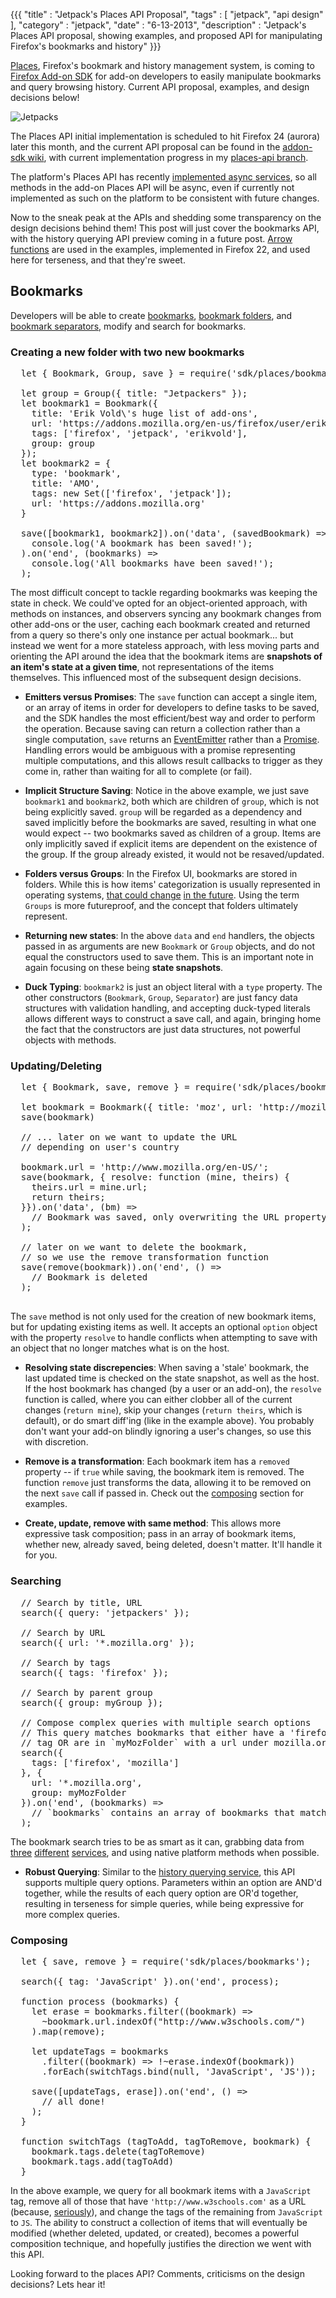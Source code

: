 {{{
  "title" : "Jetpack's Places API Proposal",
  "tags" : [ "jetpack", "api design" ],
  "category" : "jetpack",
  "date" : "6-13-2013",
  "description" : "Jetpack's Places API proposal, showing examples, and proposed API for manipulating Firefox's bookmarks and history"
}}}

[Places](https://developer.mozilla.org/en-US/docs/Places), Firefox's bookmark and history management system, is coming to [Firefox Add-on SDK](https://addons.mozilla.org/en-US/developers/) for add-on developers to easily manipulate bookmarks and query browsing history. Current API proposal, examples, and design decisions below!

<img src="/img/posts/jetpack.png" class="center" alt="Jetpacks" />

<!--more-->

The Places API initial implementation is scheduled to hit Firefox 24 (aurora) later this month, and the current API proposal can be found in the [addon-sdk wiki](https://github.com/mozilla/addon-sdk/wiki/JEP-places-API), with current implementation progress in my [places-api branch](https://github.com/jsantell/addon-sdk/tree/places-api).

The platform's Places API has recently [implemented async services](http://forums.mozillazine.org/viewtopic.php?f=19&t=2649539), so all methods in the add-on Places API will be async, even if currently not implemented as such on the platform to be consistent with future changes.

Now to the sneak peak at the APIs and shedding some transparency on the design decisions behind them! This post will just cover the bookmarks API, with the history querying API  preview coming in a future post. [Arrow functions](https://developer.mozilla.org/en-US/docs/Web/JavaScript/Reference/arrow_functions) are used in the examples, implemented in Firefox 22, and used here for terseness, and that they're sweet.

## Bookmarks

Developers will be able to create [bookmarks](https://github.com/mozilla/addon-sdk/wiki/JEP-Places-API#bookmarkproperties), [bookmark folders](https://github.com/mozilla/addon-sdk/wiki/JEP-Places-API#groupproperties), and [bookmark separators](https://github.com/mozilla/addon-sdk/wiki/JEP-Places-API#separatorproperties), modify and search for bookmarks.

### Creating a new folder with two new bookmarks

<pre>
  let { Bookmark, Group, save } = require('sdk/places/bookmarks');

  let group = Group({ title: "Jetpackers" });
  let bookmark1 = Bookmark({
    title: 'Erik Vold\'s huge list of add-ons',
    url: 'https://addons.mozilla.org/en-us/firefox/user/erikvold/',
    tags: ['firefox', 'jetpack', 'erikvold'],
    group: group
  });
  let bookmark2 = {
    type: 'bookmark',
    title: 'AMO',
    tags: new Set(['firefox', 'jetpack']);
    url: 'https://addons.mozilla.org'
  }

  save([bookmark1, bookmark2]).on('data', (savedBookmark) =>
    console.log('A bookmark has been saved!');
  ).on('end', (bookmarks) =>
    console.log('All bookmarks have been saved!');
  );
</pre>

The most difficult concept to tackle regarding bookmarks was keeping the state in check. We could've opted for an object-oriented approach, with methods on instances, and observers syncing any bookmark changes from other add-ons or the user, caching each bookmark created and returned from a query so there's only one instance per actual bookmark... but instead we went for a more stateless approach, with less moving parts and orienting the API around the idea that the bookmark items are **snapshots of an item's state at a given time**, not representations of the items themselves. This influenced most of the subsequent design decisions.

* **Emitters versus Promises**: The `save` function can accept a single item, or an array of items in order for developers to define tasks to be saved, and the SDK handles the most efficient/best way and order to perform the operation. Because saving can return a collection rather than a single computation, `save` returns an [EventEmitter](https://addons.mozilla.org/en-US/developers/docs/sdk/latest/modules/sdk/event/target.html) rather than a [Promise](https://addons.mozilla.org/en-US/developers/docs/sdk/latest/modules/sdk/core/promise.html). Handling errors would be ambiguous with a promise representing multiple computations, and this allows result callbacks to trigger as they come in, rather than waiting for all to complete (or fail).

* **Implicit Structure Saving**: Notice in the above example, we just save `bookmark1` and `bookmark2`, both which are children of `group`, which is not being explicitly saved. `group` will be regarded as a dependency and saved implicitly before the bookmarks are saved, resulting in what one would expect -- two bookmarks saved as children of a group. Items are only implicitly saved if explicit items are dependent on the existence of the group. If the group already existed, it would not be resaved/updated.

* **Folders versus Groups**: In the Firefox UI, bookmarks are stored in folders. While this is how items' categorization is usually represented in operating systems, [that could change](http://jansen.co/files-and-folders#) [in the future](http://ia.net/blog/mountain-lions-new-file-system/). Using the term `Groups` is more futureproof, and the concept that folders ultimately represent.

* **Returning new states**: In the above `data` and `end` handlers, the objects passed in as arguments are new `Bookmark` or `Group` objects, and do not equal the constructors used to save them. This is an important note in again focusing on these being **state snapshots**.

* **Duck Typing**: `bookmark2` is just an object literal with a `type` property. The other constructors (`Bookmark`, `Group`, `Separator`) are just fancy data structures with validation handling, and accepting duck-typed literals allows different ways to construct a save call, and again, bringing home the fact that the constructors are just data structures, not powerful objects with methods.


### Updating/Deleting

<pre>
  let { Bookmark, save, remove } = require('sdk/places/bookmarks');

  let bookmark = Bookmark({ title: 'moz', url: 'http://mozilla.org' });
  save(bookmark)

  // ... later on we want to update the URL
  // depending on user's country

  bookmark.url = 'http://www.mozilla.org/en-US/';
  save(bookmark, { resolve: function (mine, theirs) {
    theirs.url = mine.url;
    return theirs;
  }}).on('data', (bm) =>
    // Bookmark was saved, only overwriting the URL property
  );

  // later on we want to delete the bookmark,
  // so we use the remove transformation function
  save(remove(bookmark)).on('end', () =>
    // Bookmark is deleted
  );

</pre>

The `save` method is not only used for the creation of new bookmark items, but for updating existing items as well. It accepts an optional `option` object with the property `resolve` to handle conflicts when attempting to save with an object that no longer matches what is on the host.

* **Resolving state discrepencies**: When saving a 'stale' bookmark, the last updated time is checked on the state snapshot, as well as the host. If the host bookmark has changed (by a user or an add-on), the `resolve` function is called, where you can either clobber all of the current changes (`return mine`), skip your changes (`return theirs`, which is default), or do smart diff'ing (like in the example above). You probably don't want your add-on blindly ignoring a user's changes, so use this with discretion.

* **Remove is a transformation**: Each bookmark item has a `removed` property -- if `true` while saving, the bookmark item is removed. The function `remove` just transforms the data, allowing it to be removed on the next `save` call if passed in. Check out the [composing](#composing) section for examples.

* **Create, update, remove with same method**: This allows more expressive task composition; pass in an array of bookmark items, whether new, already saved, being deleted, doesn't matter. It'll handle it for you.

### Searching

<pre>
  // Search by title, URL
  search({ query: 'jetpackers' });

  // Search by URL
  search({ url: '*.mozilla.org' });

  // Search by tags
  search({ tags: 'firefox' });

  // Search by parent group
  search({ group: myGroup });

  // Compose complex queries with multiple search options
  // This query matches bookmarks that either have a 'firefox'
  // tag OR are in `myMozFolder` with a url under mozilla.org
  search({
    tags: ['firefox', 'mozilla']
  }, {
    url: '*.mozilla.org',
    group: myMozFolder
  }).on('end', (bookmarks) =>
    // `bookmarks` contains an array of bookmarks that match the results
  );
</pre>

The bookmark search tries to be as smart as it can, grabbing data from [three](https://developer.mozilla.org/en-US/docs/XPCOM_Interface_Reference/nsINavBookmarksService) [different](https://developer.mozilla.org/en-US/docs/XPCOM_Interface_Reference/nsINavHistoryService) [services](https://developer.mozilla.org/en-US/docs/XPCOM_Interface_Reference/nsITaggingService), and using native platform methods when possible.

* **Robust Querying**: Similar to the [history querying service](https://developer.mozilla.org/en-US/docs/Querying_Places), this API supports multiple query options. Parameters within an option are AND'd together, while the results of each query option are OR'd together, resulting in terseness for simple queries, while being expressive for more complex queries.


<h3 id="composing">Composing</h3>

<pre>
  let { save, remove } = require('sdk/places/bookmarks');

  search({ tag: 'JavaScript' }).on('end', process);

  function process (bookmarks) {
    let erase = bookmarks.filter((bookmark) =>
      ~bookmark.url.indexOf("http://www.w3schools.com/")
    ).map(remove);

    let updateTags = bookmarks
      .filter((bookmark) => !~erase.indexOf(bookmark))
      .forEach(switchTags.bind(null, 'JavaScript', 'JS'));

    save([updateTags, erase]).on('end', () =>
      // all done!
    );
  }

  function switchTags (tagToAdd, tagToRemove, bookmark) {
    bookmark.tags.delete(tagToRemove)
    bookmark.tags.add(tagToAdd)
  }
</pre>

In the above example, we query for all bookmark items with a `JavaScript` tag, remove all of those that have `'http://www.w3schools.com'` as a URL (because, [seriously](http://www.w3fools.com/)), and change the tags of the remaining from `JavaScript` to `JS`. The ability to construct a collection of items that will eventually be modified (whether deleted, updated, or created), becomes a powerful composition technique, and hopefully justifies the direction we went with this API.


Looking forward to the places API? Comments, criticisms on the design decisions? Lets hear it!
